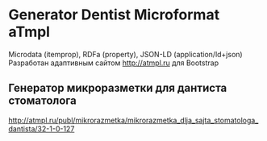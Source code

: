# Generator Dentist Microformat aTmpl
Microdata (itemprop), RDFa (property), JSON-LD (application/ld+json)
Разработан адаптивным сайтом http://atmpl.ru для Bootstrap
## Генератор микроразметки для дантиста стоматолога
http://atmpl.ru/publ/mikrorazmetka/mikrorazmetka_dlja_sajta_stomatologa_dantista/32-1-0-127
